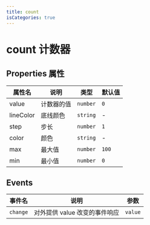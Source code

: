 ```yaml
---
title: count
isCategories: true
---
```


# count 计数器

## Properties 属性

| 属性名    | 说明         | 类型     | 默认值 |
| --------- | ------------ | -------- | ------ |
| value     | 计数器的值   | `number` | `0`    |
| lineColor | 底线颜色     | `string` | -      |
| step      | 步长         | `number` | `1`    ||
| color     | 颜色         | `string` | -      |
| max       | 最大值       | `number` | `100`  |
| min       | 最小值       | `number` | `0`    |

## Events

| 事件名   | 说明                          | 参数    |
| -------- | ----------------------------- | ------- |
| `change` | 对外提供 value 改变的事件响应 | `value` |

